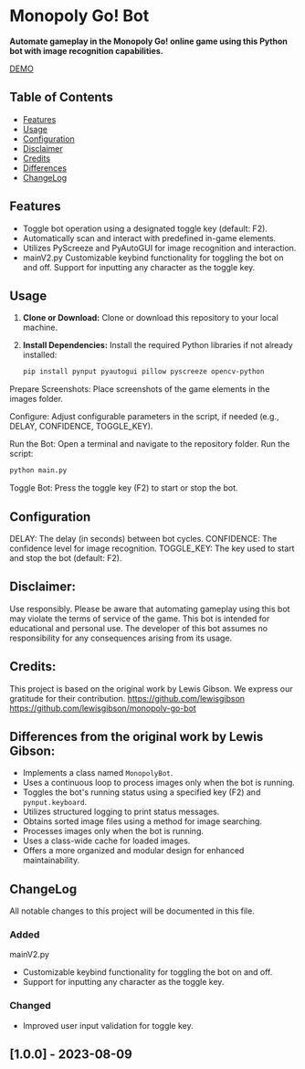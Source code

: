 # Monopoly Go! Bot

**Automate gameplay in the Monopoly Go! online game using this Python bot with image recognition capabilities.**

[DEMO](https://youtu.be/-MjjCc4hriI)



## Table of Contents

- [Features](#features)
- [Usage](#usage)
- [Configuration](#configuration)
- [Disclaimer](#disclaimer)
- [Credits](#credits)
- [Differences](#differences)
- [ChangeLog](#changeLog)

## Features

- Toggle bot operation using a designated toggle key (default: F2).
- Automatically scan and interact with predefined in-game elements.
- Utilizes PyScreeze and PyAutoGUI for image recognition and interaction.
- mainV2.py Customizable keybind functionality for toggling the bot on and off. Support for inputting any character as the toggle key.


## Usage

1. **Clone or Download:**
   Clone or download this repository to your local machine.

2. **Install Dependencies:**
   Install the required Python libraries if not already installed:

   ```sh
   pip install pynput pyautogui pillow pyscreeze opencv-python
   ```
Prepare Screenshots:
Place screenshots of the game elements in the images folder.

Configure:
Adjust configurable parameters in the script, if needed (e.g., DELAY, CONFIDENCE, TOGGLE_KEY).

Run the Bot:
Open a terminal and navigate to the repository folder. Run the script:

 ```sh
python main.py
```
Toggle Bot:
Press the toggle key (F2) to start or stop the bot.

## Configuration
DELAY: The delay (in seconds) between bot cycles.
CONFIDENCE: The confidence level for image recognition.
TOGGLE_KEY: The key used to start and stop the bot (default: F2).

## Disclaimer:
Use responsibly. Please be aware that automating gameplay using this bot may violate the terms of service of the game. This bot is intended for educational and personal use. The developer of this bot assumes no responsibility for any consequences arising from its usage.



## Credits:
This project is based on the original work by Lewis Gibson. We express our gratitude for their contribution. 
https://github.com/lewisgibson
https://github.com/lewisgibson/monopoly-go-bot




## Differences from the original work by Lewis Gibson:

- Implements a class named `MonopolyBot`.
- Uses a continuous loop to process images only when the bot is running.
- Toggles the bot's running status using a specified key (F2) and `pynput.keyboard`.
- Utilizes structured logging to print status messages.
- Obtains sorted image files using a method for image searching.
- Processes images only when the bot is running.
- Uses a class-wide cache for loaded images.
- Offers a more organized and modular design for enhanced maintainability.

## ChangeLog

All notable changes to this project will be documented in this file.

### Added
mainV2.py
- Customizable keybind functionality for toggling the bot on and off.
- Support for inputting any character as the toggle key.

### Changed
- Improved user input validation for toggle key.

## [1.0.0] - 2023-08-09
